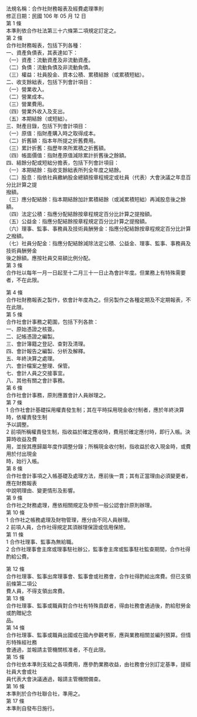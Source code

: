 法規名稱：合作社財務報表及經費處理準則  
修正日期：民國 106 年 05 月 12 日  
第 1 條  
本準則依合作社法第三十六條第二項規定訂定之。  
第 2 條  
合作社財務報表，包括下列各種：  
一、資產負債表，其表達如下：  
（一）資產：流動資產及非流動資產。  
（二）負債：流動負債及非流動負債。  
（三）權益：社員股金、資本公積、累積結餘（或累積短絀）。  
二、收支餘絀表，包括下列會計項目：  
（一）營業收入。  
（二）營業成本。  
（三）營業費用。  
（四）營業外收入及支出。  
（五）本期結餘（或短絀）。  
三、財產目錄，包括下列會計項目：  
（一）原值：指財產購入時之取得成本。  
（二）折舊額：指本年所提之折舊費用。  
（三）累計折舊：指歷年來所累積之折舊額。  
（四）帳面價值：指財產原值減除累計折舊後之餘額。  
四、結餘分配或短絀分擔表，包括下列會計項目：  
（一）本期結餘：指收支餘絀表所列全年度之結餘。  
（二）股息：指依社員繳納股金總額按章程規定或社員（代表）大會決議之年息百分比計算之提  
撥額。  
（三）應分配結餘：指本期結餘加計累積結餘（或減累積短絀）再減股息後之餘額。  
（四）法定公積：指應分配結餘按章程規定百分比計算之提撥額。  
（五）公益金：指應分配結餘按章程規定百分比計算之提撥額。  
（六）理事、監事、事務員及技術員酬勞金：指應分配結餘按章程規定百分比計算之撥額。  
（七）社員分配金：指應分配結餘減除法定公積、公益金、理事、監事、事務員及技術員酬勞金  
後之餘額。應按社員交易額比例分配。  
第 3 條  
合作社以每年一月一日起至十二月三十一日止為會計年度。但業務上有特殊需要者，不在此限。  


第 4 條  
合作社財務報表之製作，依會計年度為之。但另製作之各種定期及不定期報表，不在此限。  
第 5 條  
合作社會計事務之範圍，包括下列各款：  
一、原始憑證之核簽。  
二、記帳憑證之編製。  
三、會計簿籍之登記、查對及清理。  
四、會計報告之編製、分析及解釋。  
五、年終決算之處理。  
六、會計檔案之整理、保管。  
七、會計人員之交接事宜。  
八、其他有關之會計事務。  
第 6 條  
合作社會計事務，原則應置會計人員辦理之。  
第 7 條  
1 合作社會計基礎採用權責發生制；其在平時採用現金收付制者，應於年終決算時，依權責發生制  
予以調整。  
2 前項所稱權責發生制，指收益於確定應收時，費用於確定應付時，即行入帳。決算時收益及費  
用，並按其應歸屬年度作調整分錄；所稱現金收付制，指收益於收入現金時，或費用於付出現金  
時，始行入帳。  
第 8 條  
合作社會計事項之入帳基礎及處理方法，應前後一貫；其有正當理由必須變更者，應在財務報表  
中說明理由、變更情形及影響。  
第 9 條  
合作社之財務處理，應依相關規定及參照一般公認會計原則辦理。  
第 10 條  
1 合作社之帳務處理及財物管理，應分由不同人員辦理。  
2 前項人員，合作社得規定其須辦理保證或信用保險。  
第 11 條  
1 合作社理事、監事為無給職。  
2 合作社理事會主席或理事駐社辦公，監事會主席或監事駐社監查期間，合作社得酌給公費。  


第 12 條  
合作社理事、監事出席理事會、監事會或社務會，合作社得酌給出席費。但已支領前條第二項公  
費人員，不得支領出席費。  
第 13 條  
合作社理事、監事或職員對合作社有特殊貢獻者，得由社務會通過後，酌給慰勞金或酌贈紀念  
品。  
第 14 條  
合作社理事、監事或職員出國或在國內參觀考察，應與業務相關並編列預算。但情形特殊經社務  
會通過，並報請主管機關核准者，不在此限。  
第 15 條  
合作社依本準則支給之各項費用，應參酌業務收益，由社務會分別訂定基準，提經社員大會或社  
員代表大會決議通過，報請主管機關備查。  
第 16 條  
本準則於合作社聯合社，準用之。  
第 17 條  
本準則自發布日施行。  


